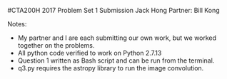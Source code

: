 #CTA200H 2017 Problem Set 1 Submission
Jack Hong
Partner: Bill Kong

Notes:
 * My partner and I are each submitting our own work, but we worked together on the problems.
 * All python code verified to work on Python 2.7.13
 * Question 1 written as Bash script and can be run from the terminal.
 * q3.py requires the astropy library to run the image convolution.
